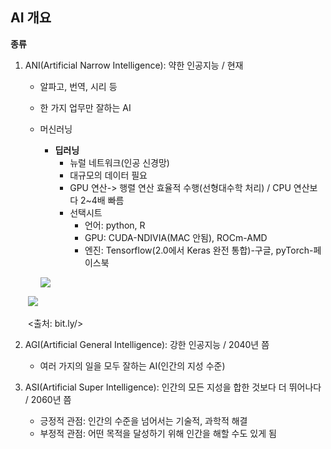 ## AI 개요

**종류**

1. ANI(Artificial Narrow Intelligence): 약한 인공지능 / 현재

   - 알파고, 번역, 시리 등

   - 한 가지 업무만 잘하는 AI

   - 머신러닝

     - **딥러닝**
       - 뉴럴 네트워크(인공 신경망)
       - 대규모의 데이터 필요
       - GPU 연산-> 행렬 연산 효율적 수행(선형대수학 처리) / CPU 연산보다 2~4배 빠름
       - 선택시트
         - 언어: python, R
         - GPU: CUDA-NDIVIA(MAC 안됨), ROCm-AMD
         - 엔진: Tensorflow(2.0에서 Keras 완전 통합)-구글, pyTorch-페이스북

     ![](C:\Users\admin\Documents\GitHub\pengsoo\dl\data\0.dl_framework.png)

   

   ​			![](C:\Users\admin\Documents\GitHub\pengsoo\dl\data\0.dl_rank_2019.png)

   ​			<출처: bit.ly/>

2. AGI(Artificial General Intelligence): 강한 인공지능 / 2040년 쯤
   - 여러 가지의 일을 모두 잘하는 AI(인간의 지성 수준)
3. ASI(Artificial Super Intelligence): 인간의 모든 지성을 합한 것보다 더 뛰어나다 / 2060년 쯤
   - 긍정적 관점: 인간의 수준을 넘어서는 기술적, 과학적 해결
   - 부정적 관점: 어떤 목적을 달성하기 위해 인간을 해할 수도 있게 됨